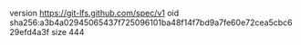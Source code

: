 version https://git-lfs.github.com/spec/v1
oid sha256:a3b4a02945065437f725096101ba48f14f7bd9a7fe60e72cea5cbc629efd4a3f
size 444
